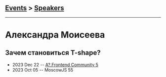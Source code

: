 ## [Events](../README.md) > [Speakers](../speakers.md)
---

# Александра Моисеева

## Зачем становиться T-shape?
- 2023 Dec 22 -- [A?.Frontend Community 5](https://youtu.be/cllG77BZqH4)    
- 2023 Oct 05 -- MoscowJS 55    
